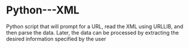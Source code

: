 # Python---XML
Python script that will prompt for a URL, read the XML using URLLIB, and then parse the data. 
Later, the data can be processed by extracting the desired information specified by the user
